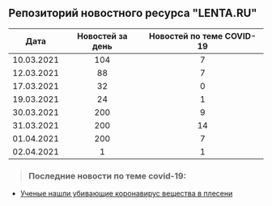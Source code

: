## Репозиторий новостного ресурса "LENTA.RU"
Дата| Новостей за день| Новостей по теме COVID-19
------- | :-----: | :-----: 
10.03.2021 | 104 | 7 
12.03.2021 | 88 | 7 
17.03.2021 | 32 | 0 
19.03.2021 | 24 | 1 
30.03.2021 | 200 | 9 
31.03.2021 | 200 | 14 
01.04.2021 | 200 | 7 
02.04.2021 | 1 | 1 

> ### Последние новости по теме covid-19:
+ [Ученые нашли убивающие коронавирус вещества в плесени](https://lenta.ru/news/2021/04/02/plesen/)
